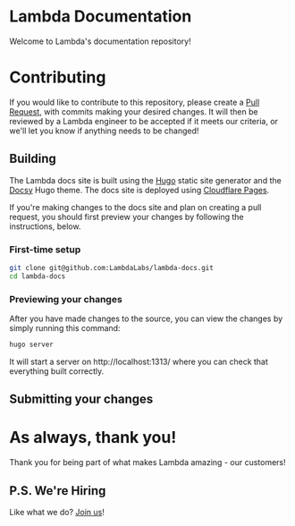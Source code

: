 # Lambda Documentation

Welcome to Lambda's documentation repository!

# Contributing

If you would like to contribute to this repository, please create a [Pull Request](https://github.com/LambdaLabs/lambda-docs/pulls), with commits making your desired changes. It will then be reviewed by a Lambda engineer to be accepted if it meets our criteria, or we'll let you know if anything needs to be changed!

## Building

The Lambda docs site is built using the [Hugo](https://gohugo.io/) static site
generator and the [Docsy](https://github.com/google/docsy) Hugo theme. The
docs site is deployed using [Cloudflare Pages](https://pages.cloudflare.com/).

If you're making changes to the docs site and plan on creating a pull request,
you should first preview your changes by following the instructions, below.
### First-time setup

```bash
git clone git@github.com:LambdaLabs/lambda-docs.git
cd lambda-docs
```

### Previewing your changes

After you have made changes to the source, you can view the changes by simply running this command:

```bash
hugo server
```

It will start a server on http://localhost:1313/ where you can check that everything built correctly.

## Submitting your changes


# As always, thank you!

Thank you for being part of what makes Lambda amazing - our customers!

## P.S. We're Hiring

Like what we do? [Join us](https://lambdalabs.com/careers)!
